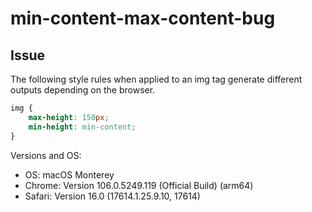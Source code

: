 # min-content-max-content-bug

## Issue
The following style rules when applied to an img tag generate different outputs depending on the browser.

```css
img {
    max-height: 150px;
    min-height: min-content;
}
```

Versions and OS:
- OS: macOS Monterey
- Chrome: Version 106.0.5249.119 (Official Build) (arm64)
- Safari: Version 16.0 (17614.1.25.9.10, 17614)